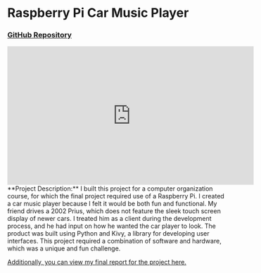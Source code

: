 # Raspberry Pi Car Music Player
### <a href="https://github.com/sarafiskray/Pi-Car-Music-Player" target="_blank">GitHub Repository</a>

<iframe width="560" height="315" src="https://www.youtube.com/embed/ZqPi7cyNUVQ" frameborder="0" allow="accelerometer; autoplay; clipboard-write; encrypted-media; gyroscope; picture-in-picture" allowfullscreen></iframe>

<!--

<img src="images/piplayer.png?raw=true" width="100%" />
Raspberry Pi Car Player in use.  <a href="https://www.youtube.com/watch?v=ZqPi7cyNUVQ" target="_blank">Watch the full video on YouTube.</a>

-->

<br>
**Project Description:**
I built this project for a computer organization course, for which the final project required use of a Raspberry Pi.  I created a car music player because I felt it would be both fun and functional.  My friend drives a 2002 Prius, which does not feature the sleek touch screen display of newer cars.  I treated him as a client during the development process, and he had input on how he wanted the car player to look.  The product was built using Python and Kivy, a library for developing user interfaces.  This project required a combination of software and hardware, which was a unique and fun challenge.


<a href="/pdf/CS121_FinalReport.pdf" target="_blank">Additionally, you can view my final report for the project here.</a>

